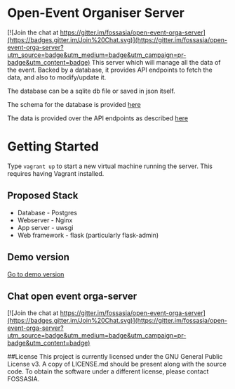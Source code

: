 #  Open-Event Organiser Server

[![Join the chat at https://gitter.im/fossasia/open-event-orga-server](https://badges.gitter.im/Join%20Chat.svg)](https://gitter.im/fossasia/open-event-orga-server?utm_source=badge&utm_medium=badge&utm_campaign=pr-badge&utm_content=badge)
This server which will manage all the data of the event. Backed by a database, it provides API endpoints to fetch the data, and also to modify/update it.

The database can be a sqlite db file or saved in json itself.  

The schema for the database is provided [here](https://github.com/fossasia/open-event/blob/master/DATABASE.md)

The data is provided over the API endpoints as described [here](https://github.com/fossasia/open-event/blob/master/API.md)

# Getting Started

Type ```vagrant up``` to start a new virtual machine running the server. This requires having Vagrant installed.

## Proposed Stack

* Database - Postgres
* Webserver - Nginx
* App server - uwsgi
* Web framework - flask (particularly flask-admin)

## Demo version

[Go to demo version](http://open-event.herokuapp.com/admin/)

## Chat open event orga-server
[![Join the chat at https://gitter.im/fossasia/open-event-orga-server](https://badges.gitter.im/Join%20Chat.svg)](https://gitter.im/fossasia/open-event-orga-server?utm_source=badge&utm_medium=badge&utm_campaign=pr-badge&utm_content=badge)


##License
This project is currently licensed under the GNU General Public License v3. A copy of LICENSE.md should be present along with the source code. To obtain the software under a different license, please contact FOSSASIA.
